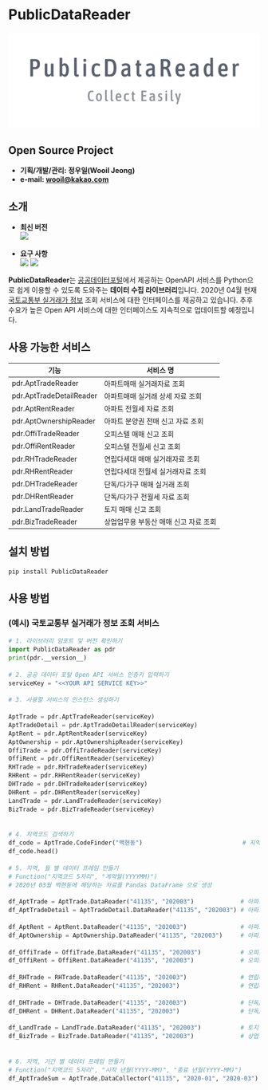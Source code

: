 # PublicDataReader

![PNG](./img_logo.png)


## Open Source Project

- **기획/개발/관리: 정우일(Wooil Jeong)**
- **e-mail: wooil@kakao.com**


## 소개

- **최신 버전**  
![](https://img.shields.io/badge/PublicDataReader-0.1.1-blue.svg)  

- **요구 사항**  
![](https://img.shields.io/badge/Python-3.7.4-yellow.svg) ![](https://img.shields.io/badge/Pandas-0.25.3-red.svg)

**PublicDataReader**는 [공공데이터포털](https://data.go.kr)에서 제공하는 OpenAPI 서비스를 Python으로 쉽게 이용할 수 있도록 도와주는 **데이터 수집 라이브러리**입니다. 2020년 04월 현재 [국토교통부 실거래가 정보](https://www.data.go.kr/dataset/3050988/openapi.do) 조회 서비스에 대한 인터페이스를 제공하고 있습니다. 추후 수요가 높은 Open API 서비스에 대한 인터페이스도 지속적으로 업데이트할 예정입니다.

## 사용 가능한 서비스

**기능**              | **서비스 명**
---------------- | --------------------
pdr.AptTradeReader | 아파트매매 실거래자료 조회
pdr.AptTradeDetailReader | 아파트매매 실거래 상세 자료 조회
pdr.AptRentReader | 아파트 전월세 자료 조회
pdr.AptOwnershipReader | 아파트 분양권 전매 신고 자료 조회
pdr.OffiTradeReader | 오피스텔 매매 신고 조회
pdr.OffiRentReader | 오피스텔 전월세 신고 조회
pdr.RHTradeReader | 연립다세대 매매 실거래자료 조회
pdr.RHRentReader | 연립다세대 전월세 실거래자료 조회
pdr.DHTradeReader | 단독/다가구 매매 실거래 조회
pdr.DHRentReader | 단독/다가구 전월세 자료 조회
pdr.LandTradeReader | 토지 매매 신고 조회
pdr.BizTradeReader | 상업업무용 부동산 매매 신고 자료 조회



## 설치 방법

```bash
pip install PublicDataReader
```

## 사용 방법
### (예시) 국토교통부 실거래가 정보 조회 서비스

```python
# 1. 라이브러리 임포트 및 버전 확인하기
import PublicDataReader as pdr
print(pdr.__version__)

# 2. 공공 데이터 포털 Open API 서비스 인증키 입력하기
serviceKey = "<<YOUR API SERVICE KEY>>"

# 3. 사용할 서비스의 인스턴스 생성하기

AptTrade = pdr.AptTradeReader(serviceKey)
AptTradeDetail = pdr.AptTradeDetailReader(serviceKey)
AptRent = pdr.AptRentReader(serviceKey)
AptOwnership = pdr.AptOwnershipReader(serviceKey)
OffiTrade = pdr.OffiTradeReader(serviceKey)
OffiRent = pdr.OffiRentReader(serviceKey)
RHTrade = pdr.RHTradeReader(serviceKey)
RHRent = pdr.RHRentReader(serviceKey)
DHTrade = pdr.DHTradeReader(serviceKey)
DHRent = pdr.DHRentReader(serviceKey)
LandTrade = pdr.LandTradeReader(serviceKey)
BizTrade = pdr.BizTradeReader(serviceKey)


# 4. 지역코드 검색하기
df_code = AptTrade.CodeFinder("백현동")                            # 지역코드 : 41135
df_code.head()

# 5. 지역, 월 별 데이터 프레임 만들기
# Function("지역코드 5자리", "계약월(YYYYMM)")
# 2020년 03월 백현동에 해당하는 자료를 Pandas DataFrame 으로 생성

df_AptTrade = AptTrade.DataReader("41135", "202003")             # 아파트매매 실거래자료 조회
df_AptTradeDetail = AptTradeDetail.DataReader("41135", "202003") # 아파트매매 실거래 상세 자료 조회

df_AptRent = AptRent.DataReader("41135", "202003")               # 아파트 전월세 자료 조회
df_AptOwnership = AptOwnership.DataReader("41135", "202003")     # 아파트 분양권전매 신고 자료 조회

df_OffiTrade = OffiTrade.DataReader("41135", "202003")           # 오피스텔 매매 신고 조회
df_OffiRent = OffiRent.DataReader("41135", "202003")             # 오피스텔 전월세 신고 조회

df_RHTrade = RHTrade.DataReader("41135", "202003")               # 연립다세대 매매 실거래자료 조회
df_RHRent = RHRent.DataReader("41135", "202003")                 # 연립다세대 전월세 실거래자료 조회

df_DHTrade = DHTrade.DataReader("41135", "202003")               # 단독/다가구 매매 실거래 조회
df_DHRent = DHRent.DataReader("41135", "202003")                 # 단독/다가구 전월세 자료 조회

df_LandTrade = LandTrade.DataReader("41135", "202003")           # 토지 매매 신고 조회
df_BizTrade = BizTrade.DataReader("41135", "202003")             # 상업업무용 부동산 매매 신고 자료 조회


# 6. 지역, 기간 별 데이터 프레임 만들기
# Function("지역코드 5자리", "시작 년월(YYYY-MM)", "종료 년월(YYYY-MM)")
df_AptTradeSum = AptTrade.DataCollector("41135", "2020-01", "2020-03")   # 기타 서비스 함수 동일

```